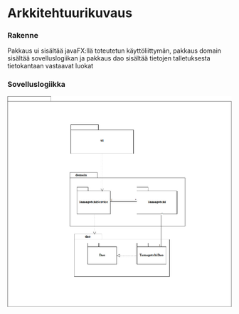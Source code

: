 # Arkkitehtuurikuvaus

### Rakenne

Pakkaus ui sisältää javaFX:llä toteutetun käyttöliittymän, pakkaus domain sisältää sovelluslogiikan ja pakkaus dao sisältää tietojen talletuksesta tietokantaan vastaavat luokat


### Sovelluslogiikka 


![alt.text](kaavio.jpg)

